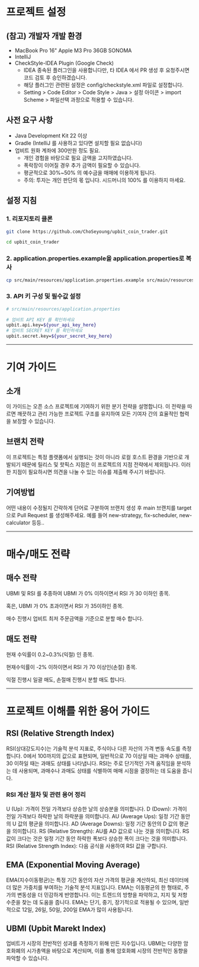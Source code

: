 # 프로젝트 설정

## (참고) 개발자 개발 환경
- MacBook Pro 16" Apple M3 Pro 36GB SONOMA
- IntelliJ
- CheckStyle-IDEA Plugin (Google Check)
  - IDEA 종속된 플러그인을 사용합니다만, 타 IDEA 에서 PR 생성 후 요청주시면 코드 검토 후 승인하겠습니다.
  - 해당 플러그인 관련된 설정은 config/checkstyle.xml 파일로 설정합니다.
  - Setting > Code Editor > Code Style > Java > 설정 아이콘 > import Scheme > 파일선택 과정으로 적용할 수 있습니다.

## 사전 요구 사항
- Java Development Kit 22 이상
- Gradle (IntelliJ 를 사용하고 있다면 설치할 필요 없습니다)
- 업비트 원화 계좌에 300만원 정도 필요.
  - 개인 경험을 바탕으로 필요 금액을 고지하였습니다.
  - 폭락장이 이어질 경우 추가 금액이 필요할 수 있습니다.
  - 평균적으로 30%~50% 의 예수금을 매매에 이용하게 됩니다.
  - 주의: 투자는 개인 판단의 몫 입니다. 시드머니의 100% 를 이용하지 마세요. 

## 설정 지침

### 1. 리포지토리 클론
```sh
git clone https://github.com/ChoSeyoung/upbit_coin_trader.git

cd upbit_coin_trader
```

### 2. application.properties.example을 application.properties로 복사

```sh
cp src/main/resources/application.properties.example src/main/resources/application.properties
```

### 3. API 키 구성 및 필수값 설정
```sh
# src/main/resources/application.properties

# 업비트 API KEY 를 확인하세요
upbit.api.key=${your_api_key_here}
# 업비트 SECRET KEY 를 확인하세요
upbit.secret.key=${your_secret_key_here}
```
---

# 기여 가이드

## 소개

이 가이드는 오픈 소스 프로젝트에 기여하기 위한 분기 전략을 설명합니다. 이 전략을 따르면 깨끗하고 관리 가능한 프로젝트 구조를 유지하여 모든 기여자 간의 효율적인 협력을 보장할 수 있습니다.

## 브랜치 전략

이 프로젝트는 특정 플랫폼에서 실행되는 것이 아니라 로컬 호스트 환경을 기반으로 개발되기 때문에 릴리스 및 핫픽스 지점은 이 프로젝트의 지점 전략에서 제외됩니다. 이러한 지점이 필요하시면 의견을 나눌 수 있는 이슈를 제출해 주시기 바랍니다.

## 기여방법 

어떤 내용이 수정될지 간략하게 단어로 구분하여 브랜치 생성 후 main 브랜치를 target 으로 Pull Request 를 생성해주세요.
예를 들어 new-strategy, fix-scheduler, new-calculator 등등..

---

# 매수/매도 전략

## 매수 전략
UBMI 및 RSI 를 추종하여 UBMI 가 0% 이하이면서 RSI 가 30 이하인 종목.

혹은, UBMI 가 0% 초과이면서 RSI 가 35이하인 종목.

매수 진행시 업비트 최저 주문금액을 기준으로 분할 매수 합니다.

## 매도 전략
현재 수익률이 0.2~0.3%(익절) 인 종목.

현재수익률이 -2% 이하이면서 RSI 가 70 이상인(손절) 종목.

익절 진행시 일괄 매도, 손절매 진행시 분할 매도 합니다.

---

# 프로젝트 이해를 위한 용어 가이드

## RSI (Relative Strength Index)

RSI(상대강도지수)는 기술적 분석 지표로, 주식이나 다른 자산의 가격 변동 속도를 측정합니다. 0에서 100까지의 값으로 표현되며, 일반적으로 70 이상일 때는 과매수 상태를, 30 이하일 때는 과매도 상태를 나타냅니다. RSI는 주로 단기적인 가격 움직임을 분석하는 데 사용되며, 과매수나 과매도 상태를 식별하여 매매 시점을 결정하는 데 도움을 줍니다.

### RSI 계산 절차 및 관련 용어 정리
U (Up): 가격이 전일 가격보다 상승한 날의 상승분을 의미합니다.
D (Down): 가격이 전일 가격보다 하락한 날의 하락분을 의미합니다.
AU (Average Ups): 일정 기간 동안의 U 값의 평균을 의미합니다.
AD (Average Downs): 일정 기간 동안의 D 값의 평균을 의미합니다.
RS (Relative Strength): AU를 AD 값으로 나눈 것을 의미합니다. RS 값이 크다는 것은 일정 기간 동안 하락한 폭보다 상승한 폭이 크다는 것을 의미합니다.
RSI (Relative Strength Index): 다음 공식을 사용하여 RSI 값을 구합니다.

## EMA (Exponential Moving Average)

EMA(지수이동평균)는 특정 기간 동안의 자산 가격의 평균을 계산하되, 최신 데이터에 더 많은 가중치를 부여하는 기술적 분석 지표입니다. EMA는 이동평균의 한 형태로, 주가의 변동성을 더 민감하게 반영합니다. 이는 트렌드의 방향을 파악하고, 지지 및 저항 수준을 찾는 데 도움을 줍니다. EMA는 단기, 중기, 장기적으로 적용될 수 있으며, 일반적으로 12일, 26일, 50일, 200일 EMA가 많이 사용됩니다.

## UBMI (Upbit Marekt Index)
업비트가 시장의 전반적인 성과를 측정하기 위해 만든 지수입니다. UBMI는 다양한 암호화폐의 시가총액을 바탕으로 계산되며, 이를 통해 암호화폐 시장의 전반적인 동향을 파악할 수 있습니다.
